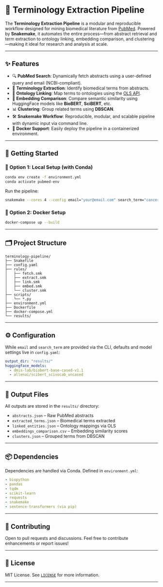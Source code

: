 # 🧬 Terminology Extraction Pipeline

The **Terminology Extraction Pipeline** is a modular and reproducible workflow designed for mining biomedical literature from [PubMed](https://pubmed.ncbi.nlm.nih.gov/). Powered by **Snakemake**, it automates the entire process—from abstract retrieval and term extraction to ontology linking, embedding comparison, and clustering—making it ideal for research and analysis at scale.

---

## ✨ Features

* 🔍 **PubMed Search**: Dynamically fetch abstracts using a user-defined query and email (NCBI-compliant).
* 🧠 **Terminology Extraction**: Identify biomedical terms from abstracts.
* 🔗 **Ontology Linking**: Map terms to ontologies using the [OLS API](https://www.ebi.ac.uk/ols/index).
* 🤖 **Embedding Comparison**: Compare semantic similarity using HuggingFace models like **BioBERT**, **SciBERT**, etc.
* 📊 **Clustering**: Group related terms using **DBSCAN**.
* 🛠️ **Snakemake Workflow**: Reproducible, modular, and scalable pipeline with dynamic input via command line.
* 🐳 **Docker Support**: Easily deploy the pipeline in a containerized environment.

---

## 🚀 Getting Started

### 🔧 Option 1: Local Setup (with Conda)

```bash
conda env create -f environment.yml
conda activate pubmed-env
```

Run the pipeline:

```bash
snakemake --cores 4 --config email="your@email.com" search_term="cancer biomarkers"
```

### 🐳 Option 2: Docker Setup

```bash
docker-compose up --build
```

---

## 🗂️ Project Structure

```
terminology-pipeline/
├── Snakefile
├── config.yaml
├── rules/
│   ├── fetch.smk
│   ├── extract.smk
│   ├── link.smk
│   ├── embed.smk
│   └── cluster.smk
├── scripts/
│   └── *.py
├── environment.yml
├── Dockerfile
├── docker-compose.yml
└── results/
```

---

## ⚙️ Configuration

While `email` and `search_term` are provided via the CLI, defaults and model settings live in `config.yaml`:

```yaml
output_dir: "results/"
huggingface_models:
  - dmis-lab/biobert-base-cased-v1.1
  - allenai/scibert_scivocab_uncased
```

---

## 📄 Output Files

All outputs are stored in the `results/` directory:

* `abstracts.json` – Raw PubMed abstracts
* `extracted_terms.json` – Biomedical terms extracted
* `linked_entities.json` – Ontology mappings via OLS
* `embeddings_comparison.csv` – Embedding similarity scores
* `clusters.json` – Grouped terms from DBSCAN

---

## 📦 Dependencies

Dependencies are handled via Conda. Defined in `environment.yml`:

```yaml
- biopython
- pandas
- tqdm
- scikit-learn
- requests
- snakemake
- sentence-transformers (via pip)
```

---

## 🙋 Contributing

Open to pull requests and discussions. Feel free to contribute enhancements or report issues!

---

## 📄 License

MIT License. See [`LICENSE`](LICENSE) for more information.

---


